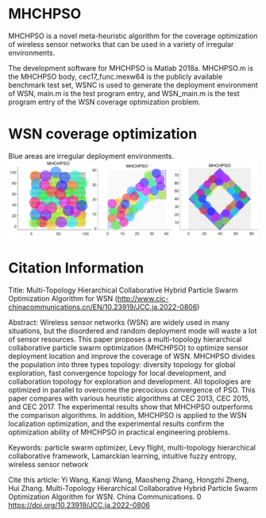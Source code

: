 # MHCHPSO

MHCHPSO is a novel meta-heuristic algorithm for the coverage optimization of wireless sensor networks that can be used in a variety of irregular environments.

The development software for MHCHPSO is Matlab 2018a. MHCHPSO.m is the MHCHPSO body, cec17_func.mexw64 is the publicly available benchmark test set, WSNC is used to generate the deployment environment of WSN, main.m is the test program entry, and WSN_main.m is the test program entry of the WSN coverage optimization problem.

# WSN coverage optimization

Blue areas are irregular deployment environments.
![Image text](https://github.com/VeteranDriverONE/MHCHPSO/blob/main/WSN_coverage_png/MHCHPSO.png)

# Citation Information

Title: Multi-Topology Hierarchical Collaborative Hybrid Particle Swarm Optimization Algorithm for WSN
(http://www.cic-chinacommunications.cn/EN/10.23919/JCC.ja.2022-0806)

Abstract: Wireless sensor networks (WSN) are widely used in many situations, but the disordered and random deployment mode will waste a lot of sensor resources. This paper proposes a multi-topology hierarchical collaborative particle swarm optimization (MHCHPSO) to optimize sensor deployment location and improve the coverage of WSN. MHCHPSO divides the population into three types topology: diversity topology for global exploration, fast convergence topology for local development, and collaboration topology for exploration and development. All topologies are optimized in parallel to overcome the precocious convergence of PSO. This paper compares with various heuristic algorithms at CEC 2013, CEC 2015, and CEC 2017. The experimental results show that MHCHPSO outperforms the comparison algorithms. In addition, MHCHPSO is applied to the WSN localization optimization, and the experimental results confirm the optimization ability of MHCHPSO in practical engineering problems.

Keywords: particle swarm optimizer, Levy flight, multi-topology hierarchical collaborative framework, Lamarckian learning, intuitive fuzzy entropy, wireless sensor network

Cite this article: Yi Wang, Kanqi Wang, Maosheng Zhang, Hongzhi Zheng, Hui Zhang. Multi-Topology Hierarchical Collaborative Hybrid Particle Swarm Optimization Algorithm for WSN. China Communications. 0 https://doi.org/10.23919/JCC.ja.2022-0806
